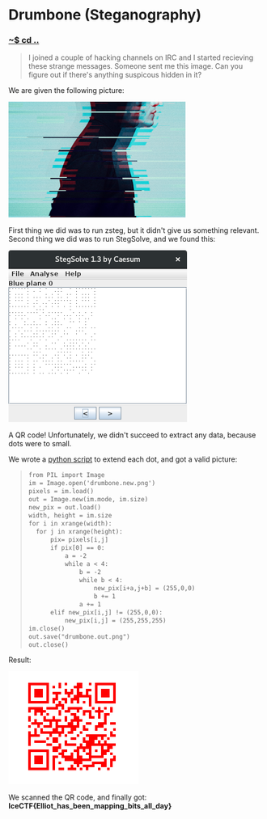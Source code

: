 # Drumbone (Steganography)

### [~$ cd ..](../)

> I joined a couple of hacking channels on IRC and I started recieving these strange messages.
> Someone sent me this image.
> Can you figure out if there's anything suspicous hidden in it?

We are given the following picture:

![drumbone.png](drumbone.png)

First thing we did was to run zsteg, but it didn't give us something relevant. Second thing we did was to run StegSolve, and we found this:

![qr.png](qr.png)

A QR code! Unfortunately, we didn't succeed to extract any data, because dots were to small.

We wrote a [python script](drumbone.py) to extend each dot, and got a valid picture:

> ```
>from PIL import Image
>im = Image.open('drumbone.new.png')
>pixels = im.load()
>out = Image.new(im.mode, im.size)
>new_pix = out.load()
>width, height = im.size
>for i in xrange(width):
>	for j in xrange(height):
>		pix= pixels[i,j]
>		if pix[0] == 0:
>			a = -2
>			while a < 4:
>				b = -2
>				while b < 4:
>					new_pix[i+a,j+b] = (255,0,0)
>					b += 1
>				a += 1
>		elif new_pix[i,j] != (255,0,0):
>			new_pix[i,j] = (255,255,255)		
>im.close()
>out.save("drumbone.out.png")
>out.close()
> ```

Result:

![drumbone.out.png](drumbone.out.png)

We scanned the QR code, and finally got: **IceCTF{Elliot_has_been_mapping_bits_all_day}**
